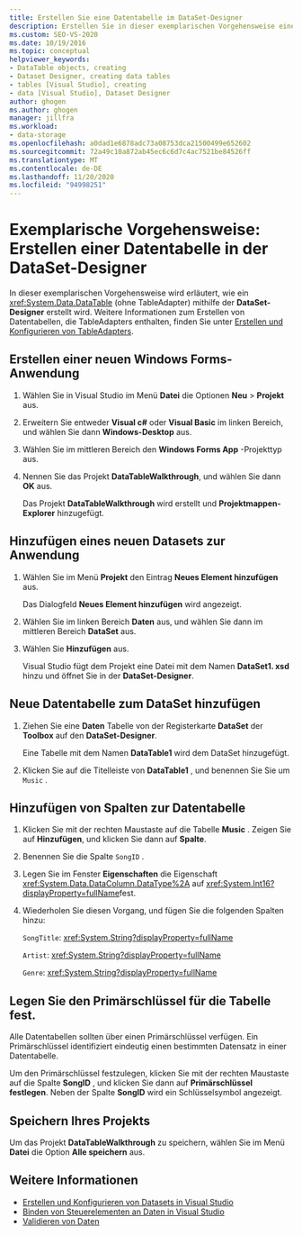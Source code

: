 ```yaml
---
title: Erstellen Sie eine Datentabelle im DataSet-Designer
description: Erstellen Sie in dieser exemplarischen Vorgehensweise eine Datentabelle (ohne TableAdapter), indem Sie die DataSet-Designer verwenden. Erstellen Sie eine neue Windows Forms Anwendung, und fügen Sie Ihr ein neues Dataset hinzu.
ms.custom: SEO-VS-2020
ms.date: 10/19/2016
ms.topic: conceptual
helpviewer_keywords:
- DataTable objects, creating
- Dataset Designer, creating data tables
- tables [Visual Studio], creating
- data [Visual Studio], Dataset Designer
author: ghogen
ms.author: ghogen
manager: jillfra
ms.workload:
- data-storage
ms.openlocfilehash: a0dad1e6878adc73a08753dca21500499e652602
ms.sourcegitcommit: 72a49c10a872ab45ec6c6d7c4ac7521be84526ff
ms.translationtype: MT
ms.contentlocale: de-DE
ms.lasthandoff: 11/20/2020
ms.locfileid: "94998251"
---
```

# <a name="walkthrough-create-a-datatable-in-the-dataset-designer"></a>Exemplarische Vorgehensweise: Erstellen einer Datentabelle in der DataSet-Designer

In dieser exemplarischen Vorgehensweise wird erläutert, wie ein <xref:System.Data.DataTable> (ohne TableAdapter) mithilfe der **DataSet-Designer** erstellt wird. Weitere Informationen zum Erstellen von Datentabellen, die TableAdapters enthalten, finden Sie unter [Erstellen und Konfigurieren von TableAdapters](../data-tools/create-and-configure-tableadapters.md).

## <a name="create-a-new-windows-forms-application"></a>Erstellen einer neuen Windows Forms-Anwendung

1. Wählen Sie in Visual Studio im Menü **Datei** die Optionen **Neu** > **Projekt** aus.

2. Erweitern Sie entweder **Visual c#** oder **Visual Basic** im linken Bereich, und wählen Sie dann **Windows-Desktop** aus.

3. Wählen Sie im mittleren Bereich den **Windows Forms App** -Projekttyp aus.

4. Nennen Sie das Projekt **DataTableWalkthrough**, und wählen Sie dann **OK** aus.

     Das Projekt **DataTableWalkthrough** wird erstellt und **Projektmappen-Explorer** hinzugefügt.

## <a name="add-a-new-dataset-to-the-application"></a>Hinzufügen eines neuen Datasets zur Anwendung

1. Wählen Sie im Menü **Projekt** den Eintrag **Neues Element hinzufügen** aus.

     Das Dialogfeld **Neues Element hinzufügen** wird angezeigt.

2. Wählen Sie im linken Bereich **Daten** aus, und wählen Sie dann im mittleren Bereich **DataSet** aus.

3. Wählen Sie **Hinzufügen** aus.

     Visual Studio fügt dem Projekt eine Datei mit dem Namen **DataSet1. xsd** hinzu und öffnet Sie in der **DataSet-Designer**.

## <a name="add-a-new-datatable-to-the-dataset"></a>Neue Datentabelle zum DataSet hinzufügen

1. Ziehen Sie eine **Daten** Tabelle von der Registerkarte **DataSet** der **Toolbox** auf den **DataSet-Designer**.

     Eine Tabelle mit dem Namen **DataTable1** wird dem DataSet hinzugefügt.

2. Klicken Sie auf die Titelleiste von **DataTable1** , und benennen Sie Sie um `Music` .

## <a name="add-columns-to-the-datatable"></a>Hinzufügen von Spalten zur Datentabelle

1. Klicken Sie mit der rechten Maustaste auf die Tabelle **Music** . Zeigen Sie auf **Hinzufügen**, und klicken Sie dann auf **Spalte**.

2. Benennen Sie die Spalte `SongID` .

3. Legen Sie im Fenster **Eigenschaften** die Eigenschaft <xref:System.Data.DataColumn.DataType%2A> auf <xref:System.Int16?displayProperty=fullName>fest.

4. Wiederholen Sie diesen Vorgang, und fügen Sie die folgenden Spalten hinzu:

     `SongTitle`: <xref:System.String?displayProperty=fullName>

     `Artist`: <xref:System.String?displayProperty=fullName>

     `Genre`: <xref:System.String?displayProperty=fullName>

## <a name="set-the-primary-key-for-the-table"></a>Legen Sie den Primärschlüssel für die Tabelle fest.

Alle Datentabellen sollten über einen Primärschlüssel verfügen. Ein Primärschlüssel identifiziert eindeutig einen bestimmten Datensatz in einer Datentabelle.

Um den Primärschlüssel festzulegen, klicken Sie mit der rechten Maustaste auf die Spalte **SongID** , und klicken Sie dann auf **Primärschlüssel festlegen**. Neben der Spalte **SongID** wird ein Schlüsselsymbol angezeigt.

## <a name="save-your-project"></a>Speichern Ihres Projekts

Um das Projekt **DataTableWalkthrough** zu speichern, wählen Sie im Menü **Datei** die Option **Alle speichern** aus.

## <a name="see-also"></a>Weitere Informationen

- [Erstellen und Konfigurieren von Datasets in Visual Studio](../data-tools/create-and-configure-datasets-in-visual-studio.md)
- [Binden von Steuerelementen an Daten in Visual Studio](../data-tools/bind-controls-to-data-in-visual-studio.md)
- [Validieren von Daten](../data-tools/validate-data-in-datasets.md)
